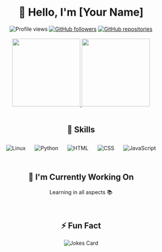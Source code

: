 # <div align="center">👋 Hello, I'm [Your Name]</div>

<div align="center">
  <img src="https://komarev.com/ghpvc/?username=苟不自强 奚以图存&style=flat-square&color=blue" alt="Profile views" />
  <a href="https://github.com/mingriwuxian?tab=followers"><img src="https://img.shields.io/github/followers/[your_username]?style=flat-square&color=blue" alt="GitHub followers" /></a>
  <a href="https://github.com/mingriwuxian?tab=repositories"><img src="https://img.shields.io/github/repo-count/[your_username]?style=flat-square&color=blue" alt="GitHub repositories" /></a>
</div>

<br />

<div align="center">
  <a href="https://github.com/[your_username]">
    <img height="180em" src="https://github-readme-stats.vercel.app/api?username=[your_username]&show_icons=true&theme=dracula&include_all_commits=true&count_private=true" />
    <img height="180em" src="https://github-readme-stats.vercel.app/api/top-langs/?username=[your_username]&layout=compact&theme=dracula" />
  </a>
</div>

<br />

## <div align="center">🚀 Skills</div>

<div align="center">
  <div style="display: inline-block; margin: 10px;">
    <img src="https://img.shields.io/badge/Linux-Experience%20Expert-E34F26?style=for-the-badge&logo=linux&logoColor=white" alt="Linux" />
  </div>
  <div style="display: inline-block; margin: 10px;">
    <img src="https://img.shields.io/badge/Python-3776AB?style=for-the-badge&logo=python&logoColor=white" alt="Python" />
  </div>
  <div style="display: inline-block; margin: 10px;">
    <img src="https://img.shields.io/badge/HTML5-E34F26?style=for-the-badge&logo=html5&logoColor=white" alt="HTML" />
  </div>
  <div style="display: inline-block; margin: 10px;">
    <img src="https://img.shields.io/badge/CSS3-1572B6?style=for-the-badge&logo=css3&logoColor=white" alt="CSS" />
  </div>
  <div style="display: inline-block; margin: 10px;">
    <img src="https://img.shields.io/badge/JavaScript-F7DF1E?style=for-the-badge&logo=javascript&logoColor=black" alt="JavaScript" />
  </div>
</div>

<br />

## <div align="center">🎯 I'm Currently Working On</div>

<div align="center">
  <p>Learning in all aspects 📚</p>
</div>

<br />

## <div align="center">⚡ Fun Fact</div>

<div align="center">
  <img src="https://readme-jokes.vercel.app/api" alt="Jokes Card" />
</div>
    
